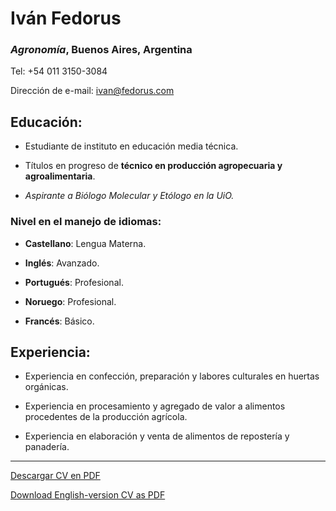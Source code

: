 # Iván Fedorus

### *Agronomía*, Buenos Aires, Argentina

Tel: +54 011 3150-3084

Dirección de e-mail: [ivan@fedorus.com](/resources/cv#)

## Educación:

* Estudiante de instituto en educación media técnica. 

* Títulos en progreso de **técnico en producción agropecuaria y agroalimentaria**.

* *Aspirante a Biólogo Molecular y Etólogo en la UiO.*

### Nivel en el manejo de idiomas:

* **Castellano**: Lengua Materna.

* **Inglés**: Avanzado.

* **Portugués**: Profesional.

* **Noruego**: Profesional.

* **Francés**: Básico.

## Experiencia:

* Experiencia en confección, preparación y labores culturales en huertas orgánicas.

* Experiencia en procesamiento y agregado de valor a alimentos procedentes de la producción agrícola.

* Experiencia en elaboración y venta de alimentos de repostería y panadería.

---

[Descargar CV en PDF](/resources/cvivanfedorusoriginal.pdf)

[Download English-version CV as PDF](/resources/cvivanfedorusenglish.pdf)
